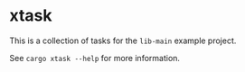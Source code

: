 <!-- cargo-sync-rdme title [[ -->
# xtask
<!-- cargo-sync-rdme ]] -->

This is a collection of tasks for the `lib-main` example project.

See `cargo xtask --help` for more information.

